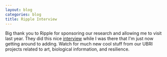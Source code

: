 ```yaml
---
layout: blog
categories: blog
title: Ripple Interview
---
```

Big thank you to Ripple for sponsoring our research and allowing me to
visit last year.  They did this nice
[interview](https://ripple.com/insights/on-campus-university-of-kansas-emphasizes-interdisciplinary-blockchain-study-for-budding-entrepreneurs/)
while I was there that I'm just now getting around to adding.  Watch
for much new cool stuff from our UBRI projects related to art,
biological information, and resilience.
